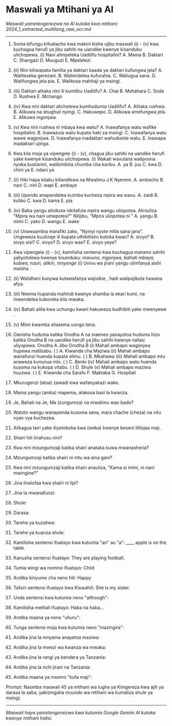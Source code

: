 # Maswali ya Mtihani ya AI
*Maswali yametengenezwa na AI kutoka kwa mtihani: 2024_1_extracted_multilang_raw_ocr.md*

---

1.  Soma kifungu kifuatacho kwa makini kisha ujibu maswali (i) - (v) kwa kuchagua herufi ya jibu sahihi na uiandike kwenye kisanduku ulichopewa.
    (i) Nani alimpeleka Uadilifu hospitalini?
    A. Mama B. Daktari C. Shangazi
    D. Muuguzi E. Mpelelezi

2.  (ii) Nini kiliwapata familia ya daktari baada ya daktari kufungwa jela?
    A. Waliteseka gerezani.
    B. Waliendelea kufurahia.
    C. Waliugua sana.
    D. Walifungwa jela pia.
    E. Walikosa mahitaji ya msingi.

3.  (iii) Daktari alitaka nini ili kumtibu Uadilifu?
    A. Chai B. Mshahara C. Soda
    D. Rushwa E. Mchango

4.  (iv) Kwa nini daktari alichelewa kumhudumia Uadilifu?
    A. Alitaka rushwa.
    B. Alikuwa na shughuli nyingi.
    C. Hakuwepo.
    D. Alikuwa amefungwa jela.
    E. Alikuwa mgonjwa.

5.  (v) Kwa nini rushwa ni mbaya kwa watu?
    A. Inawafanya watu wafike hospitalini.
    B. Inawazuia watu kupata haki za msingi.
    C. Inawafanya watu wawe wagonjwa.
    D. Inawafanya madaktari wahudumie watu.
    E. Inawapa madaktari ujinga.

6.  Kwa kila moja ya vipengele (i) - (v), chagua jibu sahihi na uandike herufi yake kwenye kisanduku ulichopewa.
    (i) Wakati wavulana walipoona nyoka bustanini, walikimbilia chumba cha karibu.
    A. ya B. juu C. kwa D. chini ya E. ndani ya

7.  (ii) Hiki hapa kitabu kiliandikwa na Mwalimu J.K Nyerere.
    A. ambacho B. nani C. nini
    D. wapi E. ambaye

8.  (iii) Upendo anapendelea kuimba kucheza mpira wa wavu.
    A. zaidi B. kuliko C. kwa D. kama E. pia

9.  (iv) Baba yangu alinikuta nikitafuta mpira wangu uliopotea. Aliniuliza "Mpira wa nani umepotea?" Nilijibu, "Mpira uliopotea ni "
    A. yangu B. mimi C. yako D. wangu E. wake

10. (v) Unawaambia marafiki zako, "Nyinyi nyote mlila sana jana". Ungeweza kuulizaje ili kupata uthibitisho kutoka kwao?
    A. sivyo? B. sivyo sisi? C. sivyo?
    D. sivyo wao? E. sivyo yeye?

11. Kwa vipengele (i) - (v), kamilisha sentensi kwa kuchagua maneno sahihi yaliyotolewa kwenye kisanduku:
    *mavuno, mgonjwa, bahati mbaya, kubwa, nzuri, alikiri, mnyonge*
    (i) Uvivu wa jirani yangu ulimfanya aishi maisha .

12. (ii) Walidhani kunywa kutawafanya wajisikie , hadi walipojikuta hawana afya.

13. (iii) Neema hupanda mahindi kwenye shamba la ekari kumi, na imeendelea kuboreka kila mwaka.

14. (iv) Bahati alilia kwa uchungu kwani hakuweza kudhibiti yake mwenyewe .

15. (v) Mimi kwamba sitasema uongo tena.

16. Oanisha huduma katika Orodha A na maeneo yanayotoa huduma hizo katika Orodha B na uandike herufi ya jibu sahihi kwenye nafasi uliyopewa.
    Orodha A Jibu Orodha B
    (i) Mahali ambapo wagonjwa hupewa matibabu. ( ) A. Kiwanda cha Maziwa
    (ii) Mahali ambapo wanafunzi huenda kupata elimu. ( ) B. Mkahawa
    (iii) Mahali ambapo mtu anaweza kununua mlo. ( ) C. Benki
    (iv) Mahali ambapo watu huenda kusoma na kukopa vitabu. ( ) D. Shule
    (v) Mahali ambapo maziwa huuzwa. ( ) E. Kiwanda cha Sarafu
                                                                            F. Maktaba
                                                                            G. Hospitali

17. Mkurugenzi (atoa) zawadi kwa wafanyakazi wake.

18. Mama yangu (amka) mapema, atakosa basi la kwanza.

19. Je, Bahati na Je, Ma (zungumza) na mwalimu wao bado?

20. Watoto wangu wanapenda kusoma sana, mara chache (cheza) na vitu vyao vya kuchezea.

21. Alikagua tairi yake iliyotoboka kwa (weka) kwenye beseni lililojaa maji.

22. Shairi hili linahusu nini?

23. Kwa nini mzungumzaji katika shairi anataka kuwa mwanasheria?

24. Mzungumzaji katika shairi ni mtu wa aina gani?

25. Kwa nini mzungumzaji katika shairi anauliza, "Kama si mimi, ni nani mwingine?"

26. Jina linalofaa kwa shairi ni lipi?

27. Jina la mwanafunzi:

28. Shule:

29. Darasa:

30. Tarehe ya kuzaliwa:

31. Tarehe ya kuanza shule:

32. Kamilisha sentensi ifuatayo kwa kutumia "an" au "a":
   ____ apple is on the table.

33. Kanusha sentensi ifuatayo:
   They are playing football.

34. Tumia wingi wa nomino ifuatayo:
    Child

35. Andika kinyume cha neno hili:
    Happy

36. Tafsiri sentensi ifuatayo kwa Kiswahili:
    She is my sister.

37. Unda sentensi kwa kutumia neno "although":

38. Kamilisha methali ifuatayo:
    Haba na haba...

39. Andika maana ya neno "uhuru":

40. Tunga sentensi moja kwa kutumia neno "mazingira":

41. Andika jina la mnyama anayetoa maziwa:

42. Andika jina la mwezi wa kwanza wa mwaka:

43. Andika jina la rangi ya bendera ya Tanzania:

44. Andika jina la nchi jirani na Tanzania:

45. Andika maana ya msemo "kufa maji":

Prompt: Naomba maswali 45 ya mtihani wa lugha ya Kiingereza kwa ajili ya darasa la saba, yakizingatia muundo wa mtihani wa kumaliza shule ya msingi.

---
*Maswali haya yametengenezwa kwa kutumia Google Gemini AI kutoka kwenye mtihani halisi.*
